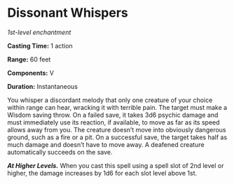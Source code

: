 <title>Dissonant Whispers</title>

# Dissonant Whispers

_1st-level enchantment_

**Casting Time:** 1 action

**Range:** 60 feet

**Components:** V

**Duration:** Instantaneous

You whisper a discordant melody that only one
creature of your choice within range can
hear, wracking it with terrible pain. The
target must make a Wisdom saving throw. On a
failed save, it takes 3d6 psychic damage and
must immediately use its reaction, if
available, to move as far as its speed allows
away from you. The creature doesn’t move into
obviously dangerous ground, such as a fire or
a pit. On a successful save, the target takes
half as much damage and doesn’t have to move
away. A deafened creature automatically
succeeds on the save.

_**At Higher Levels.**_ When you cast this
spell using a spell slot of 2nd level or
higher, the damage increases by 1d6 for each
slot level above 1st.

